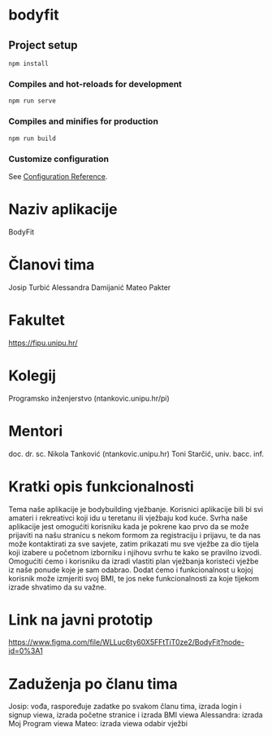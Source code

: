 # bodyfit

## Project setup
```
npm install
```

### Compiles and hot-reloads for development
```
npm run serve
```

### Compiles and minifies for production
```
npm run build
```

### Customize configuration
See [Configuration Reference](https://cli.vuejs.org/config/).

# Naziv aplikacije
BodyFit

# Članovi tima
Josip Turbić
Alessandra Damijanić
Mateo Pakter

# Fakultet
https://fipu.unipu.hr/

# Kolegij
Programsko inženjerstvo (ntankovic.unipu.hr/pi)

# Mentori
 doc. dr. sc. Nikola Tanković (ntankovic.unipu.hr) 
 Toni Starčić, univ. bacc. inf.

# Kratki opis funkcionalnosti 
Tema naše aplikacije je bodybuilding vježbanje. Korisnici aplikacije  bili bi svi amateri i rekreativci koji idu u teretanu ili vježbaju kod kuće. Svrha naše aplikacije jest omogućiti korisniku kada je pokrene kao prvo da se može prijaviti na našu stranicu s nekom formom za registraciju i prijavu, te da nas može kontaktirati za sve savjete, zatim prikazati mu sve vježbe za dio tijela koji izabere u početnom izborniku i njihovu svrhu te kako se pravilno izvodi. Omogućiti ćemo i korisniku da izradi vlastiti plan vježbanja koristeći vježbe iz naše ponude koje je sam odabrao. Dodat ćemo i funkcionalnost u kojoj korisnik može izmjeriti svoj BMI, te jos neke funkcionalnosti za  koje tijekom izrade shvatimo da su važne. 

# Link na javni prototip
https://www.figma.com/file/WLLuc6ty60X5FFtTiT0ze2/BodyFit?node-id=0%3A1

# Zaduženja po članu tima
Josip: vođa, raspoređuje zadatke po svakom članu tima, izrada login i signup viewa, izrada početne stranice i izrada BMI viewa
Alessandra: izrada Moj Program viewa
Mateo: izrada viewa odabir vježbi